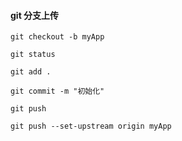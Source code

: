 #### git 分支上传
```
git checkout -b myApp

git status

git add .

git commit -m "初始化"

git push

git push --set-upstream origin myApp
```